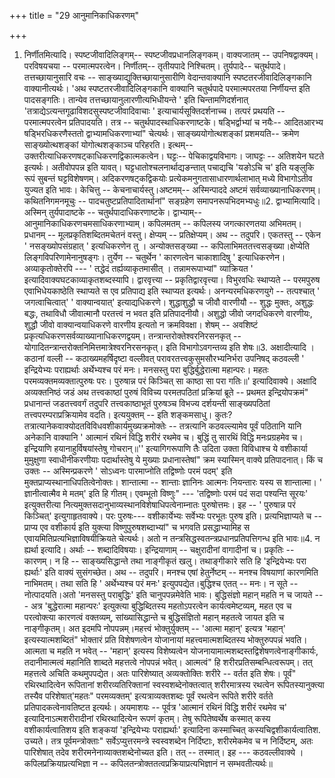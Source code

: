 +++
title = "29 आनुमानिकाधिकरणम्"

+++
1. निर्णीतमित्यादि। स्पष्टजीवादिलिङ्गम्-- स्पष्टजीवप्रधानलिङ्गकम्। वाक्यजातम् -- उपनिषद्वाक्यम्। परविषयचया -- परमात्मपरत्वेन। निर्णीतम्-- तृतीयपादे निश्चितम्। तुर्यपादे-- चतुर्थपादे। तत्तच्छायानुसारि वचः -- साङ्ख्याद्युक्तिच्छायानुसारीणि वेदान्तवाक्यानि स्पष्टतरजीवादिलिङ्गकानि वाक्यानीत्यर्थः। 'अथ स्पष्टतरजीवादिलिङ्गकानि वाक्यानि चतुर्थपादे परमात्मपरतया निर्णीयन्त इति पादसङ्गतिः। तान्येव तत्तच्छायानुलारणीत्यभिधीयन्ते ' इति चिन्तामणिदर्शनात् 'तत्राद्येऽत्यन्तगूढाविशदसुस्पष्टजीवादिवाचाः ' इत्याचार्यसूक्तिदर्शनाच्च। तत्परं प्रथयति -- परमात्मपरत्वेन प्रतिपादयति। तत्र -- चतुर्थपादस्थाधिकरणाष्टके। षड्भिर्द्वाभ्यां च नयैः-- आदितआरभ्य षड्भिरधिकरणैस्ततो द्वाभ्यामधिकरणाभ्यां" चेत्यर्थः। साङ्ख्ययोगोत्थशङ्कां प्रशमयति-- क्रमेण साङ्ख्योत्थशङ्कां योगोत्थशङ्काञ्च परिहरति। इत्थम्-- उक्तरीत्याधिकरणषट्काधिकरणद्विकात्मकत्वेन। घट्टः-- पेचिकाद्वयविभागः। जाघट्टः -- अतिशयेन घटते इत्यर्थः। अतीवोपपन्न इति यावत्। घट्टधातोश्चलनार्थाद्यङन्तात् पचाद्यचि 'यङोऽचि च' इति यङ्लुकि रूपं सुबन्तं घट्टविशेषणम्। अदिकरणषट्कद्विकयोः प्रत्येकमनुगतासाधारणार्थलाभात् मध्ये विभागोऽतीव युज्यत इति भावः। केचित्तु -- केचनाचार्यस्तु।अष्टमम्-- अस्मिन्पाददे अष्टमं सर्वव्याख्यानाधिकरणम्। कथितनिगमनमूचुः -- पादचतुष्टप्रतिपादितार्थानां" सङ्ग्रहेण समापनरूपभिदमभ्यधुः॥2. द्वाभ्यामित्यादि। अस्मिन् तुर्यपादाष्टके -- चतुर्थपादाधिकरणाष्टके। द्वाभ्याम्-- आनुमानिकाधिकरणचमसाधिकरणाभ्याम्। कपिलमतम् -- कपिलस्य जगत्कारणतया अभिमतम्। प्रधानम् -- मूलप्रकृतिशब्दितमचेतनं वस्तु। क्षेप्यम् -- प्रतिक्षेप्यम्। अथ -- तदुपरि। एकतस्तु -- एकेन ' नसङ्ख्योपसंग्रहात् ' इत्यधिकरणेन तु । अन्योक्तसङ्ख्या -- कपिलाभिमततत्त्वसङ्ख्या।क्षेप्येति लिङ्गविपरिणामेनानुषङ्गः। तुर्येण -- चतुर्थेन ' कारणत्वेन चाकाशादिषु ' इत्याधिकरणेन। अव्याकृतोक्तेरपि --- ' तद्धेदं तर्ह्यव्याकृतमासीत् । तन्नामरूपाभ्यां" व्याक्रियत ' इत्यादिवाक्यघटकाव्याकृतशब्दस्यापि। द्वारवृत्त्या -- प्रकृतिद्वारवृत्त्या। विभुरवधिः स्थाप्यते -- परमपुरुष एवाभिधेयकाष्ठेति स्थाप्यते स एव प्रतिपाद्य इति स्थाप्यत इत्यर्थः। अनन्यरमधिकरणयुगे -- तत्पश्चात् ' जगत्वाचित्वात्' ' वाक्यान्वयात्' इत्याद्यधिकरणे। शुद्धाशुद्धौ च जीवौ वारणीयौ -- शुद्धः मुक्तः, अशुद्धः बद्धः, तथाविधौ जीवात्मानौ परतत्त्वं न भवत इति प्रतिपादनीयौ। अशुद्धो जीवो जगदधिकरणे वारणीयः, शुद्धौ जीवो वाक्यान्वयाधिकरणे वारणीय इत्यतो न क्रमविवक्षा। शेषम् -- अवशिष्टं प्रकृत्यधिकरणसर्वव्याख्यानाधिकरणद्वयम्। तन्त्रान्तरोक्तेश्वरनिरसनकृत् -- योगादितन्त्रान्तरोक्तनिमित्तमात्रेश्वरनिरसनकृत्। इति विभागोऽवगन्तव्य इति शेषः॥3. अक्षादीत्यादि । कठानां वल्ली -- कठाख्यमहर्षिदृष्टा वल्लीवत् परावरतत्त्वकुसुमसौरभ्यनिर्भरा उपनिषद् कठवल्ली ' इन्द्रियेभ्यः पराह्यर्थाः अर्थेभ्यश्च परं मनः। मनसस्तु परा बुद्धिर्बुद्धेरात्मा महान्परः। महतः परमव्यक्तमव्यक्तात्पुरुषः परः। पुरुषान्न परं किञ्चित् सा काष्ठा सा परा गतिः॥' इत्यादिवाक्ये। अक्षादि अव्यक्तनिष्ठं जडं अथ तत्त्वकाष्ठां पुरुषं विविच्य परमतपठितां प्रक्रियां ब्रूते -- प्रथमत इन्द्रियोपक्रमं" प्रधानान्तं जडतत्त्ववर्गं तदुपरि तत्त्वकाष्ठाभूतं पुरुषञ्च विभज्य दर्शयन्ती साङ्ख्यपठितां तत्त्वपरम्पराप्रक्रियामेव वदति। इत्ययुक्तम् -- इति शङ्कमसाधु। कुतः? तत्रात्यानेकवाक्योदतविविधवशीकार्यमुख्यक्रमोक्तेः -- तत्रत्यानि कठवल्ल्यामेव पूर्वं पठितानि यानि अनेकानि वाक्यानि ' आत्मानं रथिनं विद्धि शरीरं रथमेव च। बुद्धिं तु सारथिं विद्धि मनःप्रग्रहमेव च। इन्द्रियाणि हयानाहुर्विषयांस्तेषु गोचरान्॥'' इत्यागिगरूपाणि तैः उदिता उक्ता विविधाश्च ये वशीकार्या मुमुक्षुणा स्वाधीनीकरणीयाः पदार्थास्तेषु ये मुख्याः प्रधानास्तेषां" क्रम स्यास्मिन् वाक्ये प्रतिपादनात्। किं च उक्तः -- अस्मिन्प्रकरणे ' सोऽध्वनः पारमाप्नोति तद्विष्णोः परमं पदम्' इति मुक्तप्राप्यस्थानाधिपतित्वेनोक्तः। शान्तात्मा -- शान्ताः ज्ञानिनः आत्मनः नियन्तारः यस्य स शान्तात्मा। ' ज्ञानीत्वात्मैव मे मतम्' इति हि गीतम्। एवम्भूतो विष्णुः" --- 'तद्विष्णोः परमं पदं सदा पश्यन्ति सूरयः' इत्युक्तरीत्या नित्यमुक्तसदानुभाव्यस्थानविशेषाधिपत्वेनाम्नातः पुरुषोत्तमः। इह -- ' पुरुषान्न परं किञ्चित्' इत्युगाहृतवाक्ये। परः पुरुषः--- वशीकार्येभ्यः सर्वेभ्यः परभूतः पुरुष इति। प्रत्यभिज्ञाप्यते च -- प्राप्य एव वशीकार्य इति युक्त्या विष्णुपुरुषशब्दाभ्यां" च भगवति प्रसद्धाभ्यामिह स एवायमितिप्रत्यभिज्ञाविषयीक्रियते चेत्यर्थः। अतो न तन्त्रसिद्धस्वतन्त्रप्रधानप्रतिपत्तिगन्ध इति भावः॥4. न ह्यर्था इत्यादि। अर्थाः -- शब्दादिविषयाः। इन्द्रियाणाम् -- चक्षुरादीनां वागादीनां च। प्रकृतिः -- कारणम्। न हि -- साङ्ख्यसिद्धान्ते तथा नाङ्गीकृतं खलु। तथाङ्गीकारे सति हि 'इन्द्रियेभ्यः परा ह्यर्थाः' इति वाक्यं सुसंगच्छेत। अथ -- तदुपरि। मनश्च एषां हेतुर्नेष्टम् -- मनश्च विषयाणां कारणमिति नाभिमतम्। तथा सति हि ' अर्थेभ्यश्च परं मनः' इत्युपपद्येत।बुद्धिश्च एतत् -- मनः। न सूते -- नोत्पादयति।अतो 'मनसस्तु पराबुद्धिः' इति चानुपपन्नमेवेति भावः। बुद्धिसंज्ञो महान् महति न च जायते --- अत्र 'बुद्धेरात्मा महान्परः' इत्युक्त्या बुद्धिब्दितस्य महतोऽपरत्वेन कार्यत्वमेष्टव्यम्, महत एव च परत्वोक्त्या कारणत्वं वक्तव्यम्, सांख्यासिद्धान्ते च बुद्धिसंज्ञितो महान् महतत्वे जायत इति च नाङ्गीकृतम्। अत इदमपि नोपपन्नम्।महत्त्वं भोक्तुर्युक्तम् -- 'आत्मा महान्' इत्यत्र 'महान्' इत्यस्यात्मशब्दितं" भोक्तारं प्रति विशेषणत्वेन योजानायां महत्त्वमात्मशब्दितस्य भोक्तुरुपपन्नं भवति। आत्मता च महति न भवेत् -- 'महान्' इत्यस्य विशेष्यत्वेन योजनायामात्मशब्दस्तद्विशेषणत्वेनाङ्गीकार्यः, तदानीमात्मत्वं महानिति शाब्दते महत्तत्वे नोपपन्नं भवेत्। आत्मत्वं" हि शरीरप्रतिसम्बन्धित्वरूपम्। तत् महत्तत्वे अचिति कथमुपपद्येत। अतः पारिशेष्यात् अव्यक्तोक्तिः शरीरे -- वर्तत इति शेषः। पूर्वं" रथिरथादित्वेन रूपितानां शरीरव्यतिरिक्तानां स्वस्वशब्देनोक्तत्वात् शरीरमात्रस्य रथत्वेन रूपितस्यानुक्त्या तस्यैव परिशेषात्'महतः" परमव्यक्तम्' इत्यत्राव्यक्तशब्दः पूर्वं रथत्वेन रूपिते शरीरे वर्तते प्रतिपादकत्वेनावतिष्टत इत्यर्थः। अयमाशयः -- पूर्वत्र 'आत्मानं रथिनं विद्धि शरीरं रथमेव च' इत्यादिनाऽत्मशरीरादीनां रथिरथादित्येन रूपणं कृतम्। तेषु रूपितेष्वर्थेष कस्मात् कस्य वशीकार्यत्वातिशय इति शङ्कयां 'इन्द्रियेभ्यः पराह्यर्थाः' इत्यादिना कस्माच्चित् कस्यचिद्वशीकार्यत्वातिश. उच्यते। तत्र पूर्वमन्त्रोक्ताः" सर्वेऽप्युत्तरमन्त्रे स्वस्वशब्देन निर्दिष्टाः, शरीरमेकमेव च न निर्दिष्टम्, अतः पारिशेषात् तदेव शरीरमनेनाव्याक्तशब्देनोच्यत इति। तत् -- तस्मात्। इह --- कठवल्लीवाक्ये । कपिलप्रक्रियाप्रत्यभिज्ञा न -- कपिलतन्त्रोक्ततत्वप्रक्रियाप्रत्यभिज्ञानं न सम्भवतीत्यर्थः॥